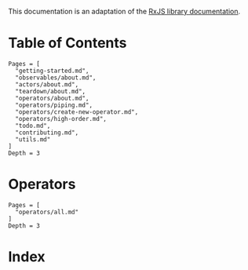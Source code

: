 This documentation is an adaptation of the [RxJS library documentation](https://rxjs.dev).

# Table of Contents

```@contents
Pages = [
  "getting-started.md",
  "observables/about.md",
  "actors/about.md",
  "teardown/about.md",
  "operators/about.md",
  "operators/piping.md",
  "operators/create-new-operator.md",
  "operators/high-order.md",
  "todo.md",
  "contributing.md",
  "utils.md"
]
Depth = 3
```

# Operators

```@contents
Pages = [
  "operators/all.md"
]
Depth = 3
```

# Index

```@index
```
